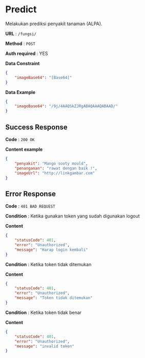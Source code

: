 # Predict

Melakukan prediksi penyakit tanaman (ALPA).

**URL** : `/fungsi/`

**Method** : `POST`

**Auth required** : YES

**Data Constraint**

```json
{
    "imageBase64": "[Base64]"
}
```
**Data Example**

```json
{
    "imageBase64": "/9j/4AAQSkZJRgABAQAAAQABAAD/"
}
```

## Success Response

**Code** : `200 OK`

**Content example**
```json
{
    "penyakit": "Mango sooty mould",
    "penanganan": "rawat dengan baik !",
    "imageUrl": "http://linkgambar.com"
}
```
## Error Response

**Code** : `401 BAD REQUEST`

**Condition** : Ketika gunakan token yang sudah digunakan logout

**Content**
```json
{
    "statusCode": 401,
    "error": "Unauthorized",
    "message": "Harap login kembali"
}
```

**Condition** : Ketika token tidak ditemukan

**Content**
```json
{
    "statusCode": 401,
    "error": "Unauthorized",
    "message": "Token tidak ditemukan"
}
```

**Condition** : Ketika token tidak benar

**Content**
```json
{
    "statusCode": 401,
    "error": "Unauthorized",
    "message": "invalid token"
}
```